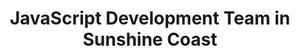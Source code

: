 ---
title: JavaScript Development Team in Sunshine Coast
permalink: /landings/locations/sunshine-coast/developer/javascript
technology: JavaScript
location: Sunshine Coast
---